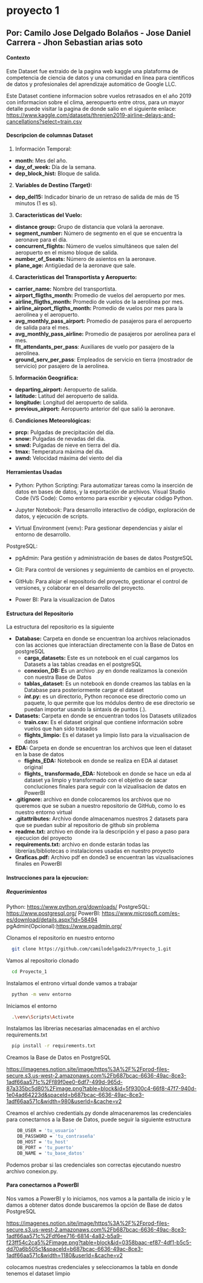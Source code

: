 # proyecto 1

## Por: Camilo Jose Delgado Bolaños - Jose Daniel Carrera - Jhon Sebastian arias soto 


#### Contexto 

Este Dataset fue extraido de la pagina web kaggle una plataforma de competencia de ciencia de datos y una comunidad en línea para científicos de datos y profesionales del aprendizaje automático de Google LLC.

Este Dataset contiene informacion sobre vuelos retrasados en el año 2019 con informacion sobre el clima, aereopuerto entre otros, para un mayor detalle puede visitar la pagina de donde salio en el siguiente enlace: https://www.kaggle.com/datasets/threnjen2019-airline-delays-and-cancellations?select=train.csv

#### Descripcion de columnas Dataset 

1. Información Temporal:

- **month:** Mes del año.
- **day_of_week:** Día de la semana.
- **dep_block_hist:** Bloque de salida.
2. **Variables de Destino (Target):**
- **dep_del15:** Indicador binario de un retraso de salida de más de 15 minutos (1 es sí).
3. **Características del Vuelo:**
- **distance group:** Grupo de distancia que volará la aeronave.
- **segment_number:** Número de segmento en el que se encuentra la aeronave para el día.
- **concurrent_flights:** Número de vuelos simultáneos que salen del aeropuerto en el mismo bloque de salida.
- **number_of_Sseats:** Número de asientos en la aeronave.
- **plane_age:** Antigüedad de la aeronave que sale.
4. **Características del Transportista y Aeropuerto:**
- **carrier_name:** Nombre del transportista.
- **airport_fligths_month:** Promedio de vuelos del aeropuerto por mes.
- **airline_fligths_month:** Promedio de vuelos de la aerolínea por mes.
- **airline_airport_fligths_month:** Promedio de vuelos por mes para la aerolínea y el aeropuerto.
- **avg_monthly_pass_airport:** Promedio de pasajeros para el aeropuerto de salida para el mes.
- **avg_monthly_pass_airline:** Promedio de pasajeros por aerolínea para el mes.
- **flt_attendants_per_pass**: Auxiliares de vuelo por pasajero de la aerolínea.
- **ground_serv_per_pass**: Empleados de servicio en tierra (mostrador de servicio) por pasajero de la aerolínea.
5. **Información Geográfica:**
- **departing_airport:** Aeropuerto de salida.
- **latitude:** Latitud del aeropuerto de salida.
- **longitude:** Longitud del aeropuerto de salida.
- **previous_airport:** Aeropuerto anterior del que salió la aeronave.
6. **Condiciones Meteorológicas:**
- **prcp:** Pulgadas de precipitación del día.
- **snow:** Pulgadas de nevadas del día.
- **snwd:** Pulgadas de nieve en tierra del día.
- **tmax:** Temperatura máxima del día.
- **awnd:** Velocidad máxima del viento del día


#### Herramientas Usadas

- Python: Python Scripting: Para automatizar tareas como la inserción de datos en bases de datos, y la exportación de archivos. Visual Studio Code (VS Code): Como entorno para escribir y ejecutar código Python.

- Jupyter Notebook: Para desarrollo interactivo de código, exploración de datos, y ejecución de scripts.
- Virtual Environment (venv): Para gestionar dependencias y aislar el entorno de desarrollo.

PostgreSQL:

- pgAdmin: Para gestión y administración de bases de datos PostgreSQL

- Git: Para control de versiones y seguimiento de cambios en el proyecto.

- GitHub: Para alojar el repositorio del proyecto, gestionar el control de versiones, y colaborar en el desarrollo del proyecto.

- Power BI: Para la visualizacion de Datos

#### Estructura del Repositorio
La estructura del repositorio es la siguiente

- **Database:**  Carpeta en donde se encuentran loa archivos relacionados con las acciones que interactúan directamente con la Base de Datos en postgreSQL
    - **carga_datasets:** Este es un notebook en el cual cargamos los Datasets a las tablas creadas en el postgreSQL
    - **conexion_DB: E**s un archivo .py en donde realizamos la conexión con nuestra Base de Datos
    - **tablas_dataset:** Es un notebook en donde creamos las tablas en la Database  para posteriormente cargar el dataset
    - **_int_.py:** es un directorio, Python reconoce ese directorio como un paquete, lo que permite que los módulos dentro de ese directorio se puedan importar usando la sintaxis de puntos (.).
- **Datasets:** Carpeta en donde se encuentran todos los Datasets utilizados
    - **train.csv:**  Es el dataset original que contiene información sobre vuelos que han sido trasados
    - **flights_limpio:** Es el dataset ya limpio listo para la vizualisacion de datos 
- **EDA:** Carpeta en donde se encuentran los archivos que leen el dataset en la base de datos
    - **flights_EDA:** Notebook en donde se realiza en EDA al dataset original
    - **flights_ transformado_EDA:** Notebook en donde se hace un eda al dataset ya limpio y transformado con el objetivo de sacar concluciones finales para seguir con la vizualisacion de datos en PowerBI
- **.gitignore:** archivo en donde colocaremos los archivos que no queremos que se suban a nuestro repositorio de GitHub, como lo es nuestro entorno virtual
- **.gitattributes:** Archivo donde almacenamos nuestros 2 datasets para que se puedan subir al repositorio de github sin problema 
- **readme.txt:** archivo en donde ira la descripción y el paso a paso para ejecucion del proyecto
- **requirements.txt:** archivo en donde estarán  todas las librerías/bibliotecas o instalaciones usadas en nuestro proyecto
- **Graficas.pdf:** Archivo pdf en donde3 se encuentran las vizualisaciones finales  en PowerBI 


#### Instrucciones para la ejecucion:

##### Requerimientos
Python: https://www.python.org/downloads/
PostgreSQL: https://www.postgresql.org/
PowerBI: https://www.microsoft.com/es-es/download/details.aspx?id=58494
pgAdmin(Opcional):https://www.pgadmin.org/


Clonamos el repositorio en nuestro entorno

```bash
  git clone https://github.com/camilodelgado23/Proyecto_1.git
```

Vamos al repositorio clonado

```bash
  cd Proyecto_1
```

Instalamos el entrono virtual donde vamos a trabajar

```bash
  python -m venv entorno
```

Iniciamos el entorno

```bash
  .\venv\Scripts\Activate
```

Instalamos las librerias necesarias almacenadas en el archivo requirements.txt

```bash
  pip install -r requirements.txt
```
Creamos la Base de Datos en PostgreSQL

https://imagenes.notion.site/image/https%3A%2F%2Fprod-files-secure.s3.us-west-2.amazonaws.com%2Fb687bcac-6636-49ac-8ce3-1adf66aa571c%2Ff89f0ee0-6df7-499d-965d-87a335bc5d80%2Fimage.png?table=block&id=5f9300c4-66f8-47f7-940d-1e04ad64223d&spaceId=b687bcac-6636-49ac-8ce3-1adf66aa571c&width=980&userId=&cache=v2


Creamos el archivo credentials.py donde almacenaremos las credenciales para conectarnos a la Base de Datos, puede seguir la siguiente estructura

```bash
    DB_USER = 'tu_usuario'
    DB_PASSWORD = 'tu_contraseña'
    DB_HOST = 'tu_host'
    DB_PORT = 'tu_puerto'
    DB_NAME = 'tu_base_datos'
```
Podemos probar si las credenciales son correctas ejecutando nuestro archivo conexion.py.

#### Para conectarnos a PowerBI 

Nos vamos a PowerBI y lo iniciamos, nos vamos a la pantalla de inicio y le damos a obtener datos donde buscaremos la opción de Base de datos PostgreSQL

https://imagenes.notion.site/image/https%3A%2F%2Fprod-files-secure.s3.us-west-2.amazonaws.com%2Fb687bcac-6636-49ac-8ce3-1adf66aa571c%2Fdf6ee716-6814-4a82-b5a9-f23ff54c2ca5%2Fimage.png?table=block&id=0358baac-ef87-4df1-b5c5-dd70a6b505c1&spaceId=b687bcac-6636-49ac-8ce3-1adf66aa571c&width=1180&userId=&cache=v2

colocamos nuestras credenciales y seleccionamos la tabla en donde tenemos el dataset limpio 